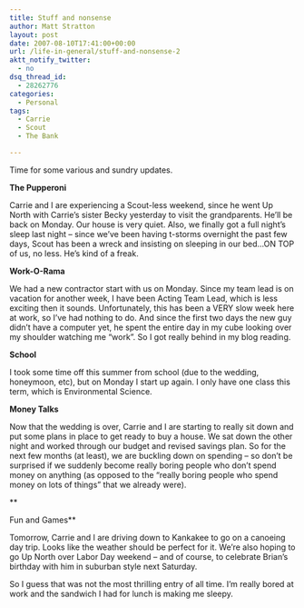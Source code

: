 ```yaml
---
title: Stuff and nonsense
author: Matt Stratton
layout: post
date: 2007-08-10T17:41:00+00:00
url: /life-in-general/stuff-and-nonsense-2
aktt_notify_twitter:
  - no
dsq_thread_id:
  - 28262776
categories:
  - Personal
tags:
  - Carrie
  - Scout
  - The Bank

---
```

Time for some various and sundry updates.

**The Pupperoni**
  
Carrie and I are experiencing a Scout-less weekend, since he went Up North with Carrie&#8217;s sister Becky yesterday to visit the grandparents. He&#8217;ll be back on Monday. Our house is very quiet. Also, we finally got a full night&#8217;s sleep last night &#8211; since we&#8217;ve been having t-storms overnight the past few days, Scout has been a wreck and insisting on sleeping in our bed&#8230;ON TOP of us, no less. He&#8217;s kind of a freak.

**Work-O-Rama**
  
We had a new contractor start with us on Monday. Since my team lead is on vacation for another week, I have been Acting Team Lead, which is less exciting then it sounds. Unfortunately, this has been a VERY slow week here at work, so I&#8217;ve had nothing to do. And since the first two days the new guy didn&#8217;t have a computer yet, he spent the entire day in my cube looking over my shoulder watching me &#8220;work&#8221;. So I got really behind in my blog reading.

**School**
  
I took some time off this summer from school (due to the wedding, honeymoon, etc), but on Monday I start up again. I only have one class this term, which is Environmental Science.

**Money Talks**
  
Now that the wedding is over, Carrie and I are starting to really sit down and put some plans in place to get ready to buy a house. We sat down the other night and worked through our budget and revised savings plan. So for the next few months (at least), we are buckling down on spending &#8211; so don&#8217;t be surprised if we suddenly become really boring people who don&#8217;t spend money on anything (as opposed to the &#8220;really boring people who spend money on lots of things&#8221; that we already were).
  
**
  
Fun and Games**
  
Tomorrow, Carrie and I are driving down to Kankakee to go on a canoeing day trip. Looks like the weather should be perfect for it. We&#8217;re also hoping to go Up North over Labor Day weekend &#8211; and of course, to celebrate Brian&#8217;s birthday with him in suburban style next Saturday.

So I guess that was not the most thrilling entry of all time. I&#8217;m really bored at work and the sandwich I had for lunch is making me sleepy.